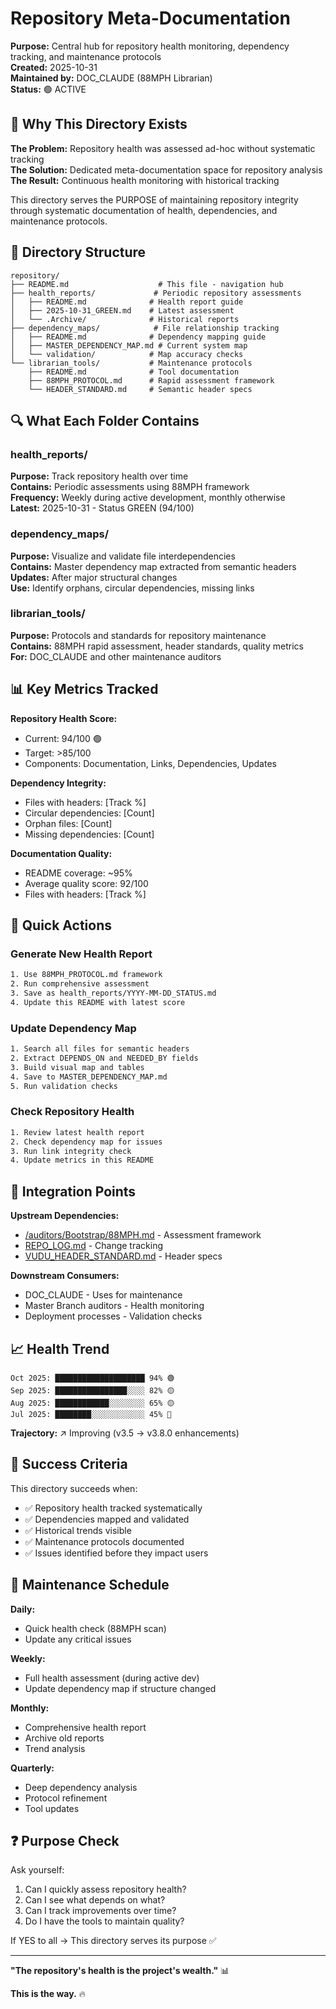 <!---
FILE: README.md
PURPOSE: Navigate repository meta-documentation and health monitoring
VERSION: v1.0
STATUS: Active
DEPENDS_ON: None
NEEDED_BY: All repository maintainers, auditors, DOC_CLAUDE
MOVES_WITH: /docs/repository/
LAST_UPDATE: 2025-10-31 [DOCUMENTATION-2025-10-31-2]
--->

# Repository Meta-Documentation

**Purpose:** Central hub for repository health monitoring, dependency tracking, and maintenance protocols  
**Created:** 2025-10-31  
**Maintained by:** DOC_CLAUDE (88MPH Librarian)  
**Status:** 🟢 ACTIVE  

## 🎯 Why This Directory Exists

**The Problem:** Repository health was assessed ad-hoc without systematic tracking  
**The Solution:** Dedicated meta-documentation space for repository analysis  
**The Result:** Continuous health monitoring with historical tracking

This directory serves the PURPOSE of maintaining repository integrity through systematic documentation of health, dependencies, and maintenance protocols.

## 📂 Directory Structure

```
repository/
├── README.md                    # This file - navigation hub
├── health_reports/             # Periodic repository assessments
│   ├── README.md              # Health report guide
│   ├── 2025-10-31_GREEN.md    # Latest assessment
│   └── .Archive/              # Historical reports
├── dependency_maps/            # File relationship tracking
│   ├── README.md              # Dependency mapping guide
│   ├── MASTER_DEPENDENCY_MAP.md # Current system map
│   └── validation/            # Map accuracy checks
└── librarian_tools/           # Maintenance protocols
    ├── README.md              # Tool documentation
    ├── 88MPH_PROTOCOL.md      # Rapid assessment framework
    └── HEADER_STANDARD.md     # Semantic header specs
```

## 🔍 What Each Folder Contains

### health_reports/
**Purpose:** Track repository health over time  
**Contains:** Periodic assessments using 88MPH framework  
**Frequency:** Weekly during active development, monthly otherwise  
**Latest:** 2025-10-31 - Status GREEN (94/100)

### dependency_maps/
**Purpose:** Visualize and validate file interdependencies  
**Contains:** Master dependency map extracted from semantic headers  
**Updates:** After major structural changes  
**Use:** Identify orphans, circular dependencies, missing links

### librarian_tools/
**Purpose:** Protocols and standards for repository maintenance  
**Contains:** 88MPH rapid assessment, header standards, quality metrics  
**For:** DOC_CLAUDE and other maintenance auditors

## 📊 Key Metrics Tracked

**Repository Health Score:**
- Current: 94/100 🟢
- Target: >85/100
- Components: Documentation, Links, Dependencies, Updates

**Dependency Integrity:**
- Files with headers: [Track %]
- Circular dependencies: [Count]
- Orphan files: [Count]
- Missing dependencies: [Count]

**Documentation Quality:**
- README coverage: ~95%
- Average quality score: 92/100
- Files with headers: [Track %]

## 🚀 Quick Actions

### Generate New Health Report
```bash
1. Use 88MPH_PROTOCOL.md framework
2. Run comprehensive assessment
3. Save as health_reports/YYYY-MM-DD_STATUS.md
4. Update this README with latest score
```

### Update Dependency Map
```bash
1. Search all files for semantic headers
2. Extract DEPENDS_ON and NEEDED_BY fields
3. Build visual map and tables
4. Save to MASTER_DEPENDENCY_MAP.md
5. Run validation checks
```

### Check Repository Health
```bash
1. Review latest health report
2. Check dependency map for issues
3. Run link integrity check
4. Update metrics in this README
```

## 🔗 Integration Points

**Upstream Dependencies:**
- [/auditors/Bootstrap/88MPH.md](/auditors/Bootstrap/88MPH.md) - Assessment framework
- [REPO_LOG.md](/REPO_LOG.md) - Change tracking
- [VUDU_HEADER_STANDARD.md](/auditors/VUDU_HEADER_STANDARD.md) - Header specs

**Downstream Consumers:**
- DOC_CLAUDE - Uses for maintenance
- Master Branch auditors - Health monitoring
- Deployment processes - Validation checks

## 📈 Health Trend

```
Oct 2025: ████████████████████ 94% 🟢
Sep 2025: ████████████████░░░░ 82% 🟡
Aug 2025: ████████████░░░░░░░░ 65% 🟡
Jul 2025: ████████░░░░░░░░░░░░ 45% 🔴
```

**Trajectory:** ↗ Improving (v3.5 → v3.8.0 enhancements)

## 🎯 Success Criteria

This directory succeeds when:
- ✅ Repository health tracked systematically
- ✅ Dependencies mapped and validated
- ✅ Historical trends visible
- ✅ Maintenance protocols documented
- ✅ Issues identified before they impact users

## 📝 Maintenance Schedule

**Daily:**
- Quick health check (88MPH scan)
- Update any critical issues

**Weekly:**
- Full health assessment (during active dev)
- Update dependency map if structure changed

**Monthly:**
- Comprehensive health report
- Archive old reports
- Trend analysis

**Quarterly:**
- Deep dependency analysis
- Protocol refinement
- Tool updates

## ❓ Purpose Check

Ask yourself:
1. Can I quickly assess repository health?
2. Can I see what depends on what?
3. Can I track improvements over time?
4. Do I have the tools to maintain quality?

If YES to all → This directory serves its purpose ✅

---

**"The repository's health is the project's wealth."** 📊

**This is the way.** 🔥
